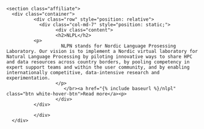 <section class="single-pagebanner" style="background-image: url({% include baseurl %}/assets/images/banner_test.png);">
</section>

	<section class="affiliate">
      <div class="container">
              <div class="row" style="position: relative">
              	<div class="col-md-7" style="position: static;">
                      <div class="content">
                      <h2>NLPL</h2>
		      <p>
                        NLPN stands for Nordic Language Prosessing Laboratory. Our vision is to implement a Nordic virtual laboratory for Natural Language Processing by piloting innovative ways to share HPC and data resources across country borders, by pooling competency in expert support teams and within the user community, and by enabling internationally competitive, data-intensive research and experimentation.
                      </p>
                         </br><a href="{% include baseurl %}/nlpl" class="btn white-hover-btn">Read more</a><p>
                      </div>
              </div>
     
              </div>
      </div>
</section>

